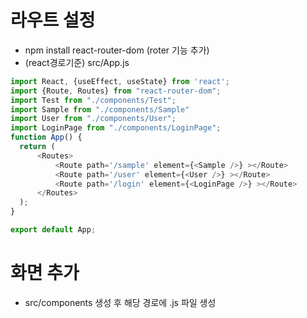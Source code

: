 # 라우트 설정
- npm install react-router-dom (roter 기능 추가)
- (react경로기준) src/App.js

```javascript
import React, {useEffect, useState} from 'react';
import {Route, Routes} from "react-router-dom";
import Test from "./components/Test";
import Sample from "./components/Sample"
import User from "./components/User";
import LoginPage from "./components/LoginPage";
function App() {
  return (
      <Routes>
          <Route path='/sample' element={<Sample />} ></Route>
          <Route path='/user' element={<User />} ></Route>
          <Route path='/login' element={<LoginPage />} ></Route>
      </Routes>
  );
}

export default App;
```

# 화면 추가
- src/components 생성 후 해당 경로에 .js 파일 생성